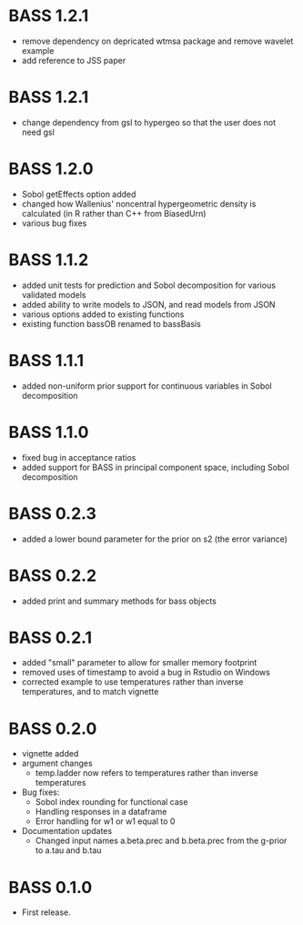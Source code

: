 # BASS 1.2.1
- remove dependency on depricated wtmsa package and remove wavelet example
- add reference to JSS paper

# BASS 1.2.1
- change dependency from gsl to hypergeo so that the user does not need gsl

# BASS 1.2.0
- Sobol getEffects option added
- changed how Wallenius' noncentral hypergeometric density is calculated (in R rather than C++ from BiasedUrn)
- various bug fixes

# BASS 1.1.2
- added unit tests for prediction and Sobol decomposition for various validated models
- added ability to write models to JSON, and read models from JSON
- various options added to existing functions
- existing function bassOB renamed to bassBasis

# BASS 1.1.1
- added non-uniform prior support for continuous variables in Sobol decomposition

# BASS 1.1.0
- fixed bug in acceptance ratios
- added support for BASS in principal component space, including Sobol decomposition

# BASS 0.2.3 
- added a lower bound parameter for the prior on s2 (the error variance)

# BASS 0.2.2 
- added print and summary methods for bass objects

# BASS 0.2.1
- added "small" parameter to allow for smaller memory footprint
- removed uses of timestamp to avoid a bug in Rstudio on Windows
- corrected example to use temperatures rather than inverse temperatures, and to match vignette

# BASS 0.2.0
- vignette added
- argument changes
    - temp.ladder now refers to temperatures rather than inverse temperatures
- Bug fixes:
    - Sobol index rounding for functional case
    - Handling responses in a dataframe
    - Error handling for w1 or w1 equal to 0
- Documentation updates
    - Changed input names a.beta.prec and b.beta.prec from the g-prior to a.tau and b.tau

# BASS 0.1.0
- First release.
